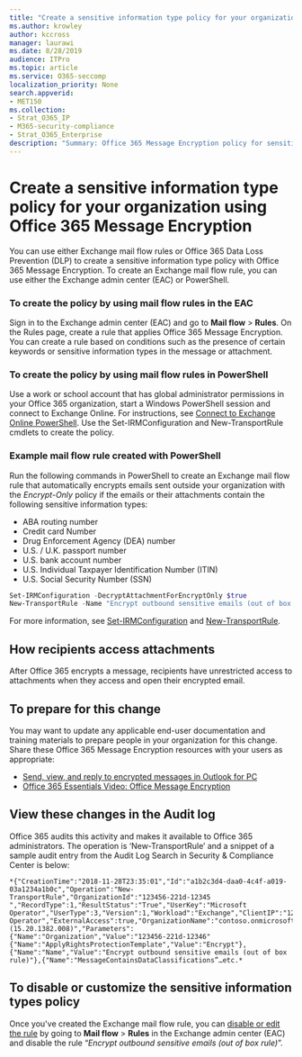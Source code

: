```yaml
---
title: "Create a sensitive information type policy for your organization using Office 365 Message Encryption"
ms.author: krowley
author: kccross
manager: laurawi
ms.date: 8/28/2019
audience: ITPro
ms.topic: article
ms.service: O365-seccomp
localization_priority: None
search.appverid:
- MET150
ms.collection: 
- Strat_O365_IP
- M365-security-compliance
- Strat_O365_Enterprise
description: "Summary: Office 365 Message Encryption policy for sensitive information types."
---
```


# Create a sensitive information type policy for your organization using Office 365 Message Encryption

You can use either Exchange mail flow rules or Office 365 Data Loss Prevention (DLP) to create a sensitive information type policy with Office 365 Message Encryption. To create an Exchange mail flow rule, you can use either the Exchange admin center (EAC) or PowerShell.

### To create the policy by using mail flow rules in the EAC

Sign in to the Exchange admin center (EAC) and go to **Mail flow** > **Rules**. On the Rules page, create a rule that applies Office 365 Message Encryption. You can create a rule based on conditions such as the presence of certain keywords or sensitive information types in the message or attachment.

### To create the policy by using mail flow rules in PowerShell

Use a work or school account that has global administrator permissions in your Office 365 organization, start a Windows PowerShell session and connect to Exchange Online. For instructions, see [Connect to Exchange Online PowerShell](https://aka.ms/exopowershell). Use the Set-IRMConfiguration and New-TransportRule cmdlets to create the policy.

### Example mail flow rule created with PowerShell

Run the following commands in PowerShell to create an Exchange mail flow rule that automatically encrypts emails sent outside your organization with the *Encrypt-Only* policy if the emails or their attachments contain the following sensitive information types:

- ABA routing number
- Credit card Number
- Drug Enforcement Agency (DEA) number
- U.S. / U.K. passport number
- U.S. bank account number
- U.S. Individual Taxpayer Identification Number (ITIN)
- U.S. Social Security Number (SSN)

```powershell
Set-IRMConfiguration -DecryptAttachmentForEncryptOnly $true
New-TransportRule -Name "Encrypt outbound sensitive emails (out of box rule)" -SentToScope  NotInOrganization  -ApplyRightsProtectionTemplate "Encrypt" -MessageContainsDataClassifications @(@{Name="ABA Routing Number"; minCount="1"},@{Name="Credit Card Number"; minCount="1"},@{Name="Drug Enforcement Agency (DEA) Number"; minCount="1"},@{Name="U.S. / U.K. Passport Number"; minCount="1"},@{Name="U.S. Bank Account Number"; minCount="1"},@{Name="U.S. Individual Taxpayer Identification Number (ITIN)"; minCount="1"},@{Name="U.S. Social Security Number (SSN)"; minCount="1"}) -SenderNotificationType "NotifyOnly"
```

For more information, see [Set-IRMConfiguration](https://docs.microsoft.com/en-us/powershell/module/exchange/encryption-and-certificates/set-irmconfiguration?view=exchange-ps) and [New-TransportRule](https://docs.microsoft.com/en-us/powershell/module/exchange/policy-and-compliance/New-TransportRule?view=exchange-ps).

## How recipients access attachments

After Office 365 encrypts a message, recipients have unrestricted access to attachments when they access and open their encrypted email.

## To prepare for this change

You may want to update any applicable end-user documentation and training materials to prepare people in your organization for this change. Share these Office 365 Message Encryption resources with your users as appropriate:

- [Send, view, and reply to encrypted messages in Outlook for PC](https://support.office.com/article/send-view-and-reply-to-encrypted-messages-in-outlook-for-pc-eaa43495-9bbb-4fca-922a-df90dee51980)
- [Office 365 Essentials Video: Office Message Encryption](https://youtu.be/CQR0cG_iEUc)

## View these changes in the Audit log

Office 365 audits this activity and makes it available to Office 365 administrators. The operation is ‘New-TransportRule’ and a snippet of a sample audit entry from the Audit Log Search in Security & Compliance Center is below:

```text
*{"CreationTime":"2018-11-28T23:35:01","Id":"a1b2c3d4-daa0-4c4f-a019-03a1234a1b0c","Operation":"New-TransportRule","OrganizationId":"123456-221d-12345 ","RecordType":1,"ResultStatus":"True","UserKey":"Microsoft Operator","UserType":3,"Version":1,"Workload":"Exchange","ClientIP":"123.456.147.68:17584","ObjectId":"","UserId":"Microsoft Operator","ExternalAccess":true,"OrganizationName":"contoso.onmicrosoft.com","OriginatingServer":"CY4PR13MBXXXX (15.20.1382.008)","Parameters": {"Name":"Organization","Value":"123456-221d-12346"{"Name":"ApplyRightsProtectionTemplate","Value":"Encrypt"},{"Name":"Name","Value":"Encrypt outbound sensitive emails (out of box rule)"},{"Name":"MessageContainsDataClassifications”…etc.*
```

## To disable or customize the sensitive information types policy

Once you've created the Exchange mail flow rule, you can [disable or edit the rule](https://docs.microsoft.com/exchange/security-and-compliance/mail-flow-rules/manage-mail-flow-rules#enable-or-disable-a-mail-flow-rule) by going to **Mail flow** > **Rules** in the Exchange admin center (EAC) and disable the rule “*Encrypt outbound sensitive emails (out of box rule)*”.
